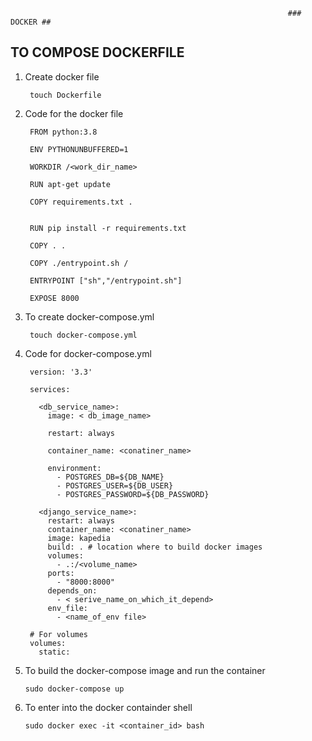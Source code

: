                                                                   ### DOCKER ##
  ## TO COMPOSE DOCKERFILE
  
  1. Create docker file

          touch Dockerfile
          
  2. Code for the docker file 

          FROM python:3.8

          ENV PYTHONUNBUFFERED=1

          WORKDIR /<work_dir_name>

          RUN apt-get update

          COPY requirements.txt .


          RUN pip install -r requirements.txt

          COPY . .

          COPY ./entrypoint.sh /

          ENTRYPOINT ["sh","/entrypoint.sh"]

          EXPOSE 8000
          
  3. To create docker-compose.yml

          touch docker-compose.yml
          
  4. Code for docker-compose.yml

          version: '3.3'

          services:

            <db_service_name>:
              image: < db_image_name>
              
              restart: always
              
              container_name: <conatiner_name>
              
              environment:
                - POSTGRES_DB=${DB_NAME}
                - POSTGRES_USER=${DB_USER}
                - POSTGRES_PASSWORD=${DB_PASSWORD}

            <django_service_name>:
              restart: always
              container_name: <conatiner_name>
              image: kapedia
              build: . # location where to build docker images
              volumes:
                - .:/<volume_name>
              ports:
                - "8000:8000"
              depends_on:
                - < serive_name_on_which_it_depend>
              env_file:
                - <name_of_env file>

          # For volumes
          volumes:
            static:
            
   5. To build the docker-compose image and run the container

          sudo docker-compose up
   
   6. To enter into the docker containder shell

          sudo docker exec -it <container_id> bash
